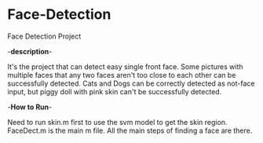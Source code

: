 # Face-Detection
Face Detection Project

-**description**-

It's the project that can detect easy single front face.
Some pictures with multiple faces that any two faces aren't too close to each other can be successfully detected.
Cats and Dogs can be correctly detected as not-face input, but piggy doll with pink skin can't be successfully detected.


-**How to Run**-

Need to run skin.m first to use the svm model to get the skin region.
FaceDect.m is the main m file. All the main steps of finding a face are there.
